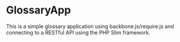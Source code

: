 GlossaryApp
===========

This is a simple glossary application using backbone.js/require.js and connecting to a RESTful API using the PHP Slim framework.
